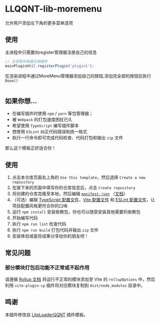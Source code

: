 # LLQQNT-lib-moremenu

允许用户添加左下角的更多菜单选项

## 使用

主进程中只需要向register管理器注册自己的信息

```ts
// 主进程中直接注册插件
mainPluginUtil.registerPlugin('plugin1');
```

在渲染进程中通过MoreMenu管理器添加自己的按钮,添加完全部的按钮后执行`Done()`

```ts

```

## 如果你想...

* 在编写插件时使用 `npm` / `yarn` 等包管理器；
* 被 `Webpack` 的打包速度困扰已久
* 希望使用 `TypeScript` 编写插件脚本
* 想使用 `ESLint` 纠正代码错误和统一格式
* 执行一行命令即可完成代码检查、代码打包和输出 `zip` 文件

那么这个模板正好适合你！

## 使用

1. 点击本仓库页面右上角的 `Use this template`，然后选择 `Create a new repository`
2. 在接下来的页面中填写你的仓库信息后，点击 `Create repository`
3. 将创建的仓库克隆至本地，然后编辑 [`manifest.json`](manifest.json) （[文档](https://liteloaderqqnt.github.io/docs/introduction.html#%E6%89%8B%E5%8A%A8%E5%88%9B%E5%BB%BA)）
4. （可选）编辑 [TypeScript 配置文件](tsconfig.json)、[Vite 配置文件](electron.vite.config.ts) 和 [ESLint 配置文件](.eslintrc.js)，让项目配置风格更符合你的口味
5. 运行 `npm install` 安装依赖包，你也可以随意安装其他需要的依赖包
6. 开始编写代码
7. 执行 `npm run lint` 检查代码
8. 执行 `npm run build` 打包代码并输出 `zip` 文件
9. 安装体验或是将成果分享给你的朋友吧！

## 常见问题

### 部分模块打包后功能不正常或不起作用

请遵循 [Rollup 文档](https://rollupjs.org/configuration-options/#external) 将运行不正常的模块添加至 Vite 的 `rollupOptions` 中，然后利用 `vite-plugin-cp` 插件将对应模块复制到 `dist/node_modules` 目录中。

## 鸣谢

本插件修改自 [LiteLoaderQQNT](https://github.com/LiteLoaderQQNT/LiteLoaderQQNT) 插件模板。
